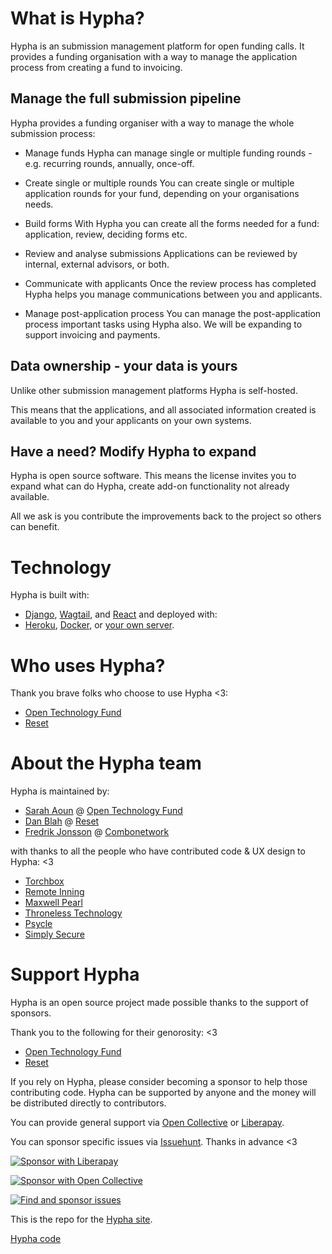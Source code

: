 # What is Hypha?

Hypha is an submission management platform for open funding calls. It provides a funding organisation with a way to manage the application process from creating a fund to invoicing.

## Manage the full submission pipeline

Hypha provides a funding organiser with a way to manage the whole submission process:

- Manage funds
Hypha can manage single or multiple funding rounds - e.g. recurring rounds, annually, once-off.

- Create single or multiple rounds
You can create single or multiple application rounds for your fund, depending on your organisations needs.

- Build forms
With Hypha you can create all the forms needed for a fund: application, review, deciding forms etc.

- Review and analyse submissions
Applications can be reviewed by internal, external advisors, or both.

- Communicate with applicants
Once the review process has completed Hypha helps you manage communications between you and applicants.

- Manage post-application process
You can manage the post-application process important tasks using Hypha also. We will be expanding to support invoicing and payments.

## Data ownership - your data is yours

Unlike other submission management platforms Hypha is self-hosted.

This means that the applications, and all associated information created is available to you and your applicants on your own systems.

## Have a need? Modify Hypha to expand
Hypha is open source software. This means the license invites you to expand what can do Hypha, create add-on functionality not already available.

All we ask is you contribute the improvements back to the project so others can benefit.

# Technology

Hypha is built with:
- [Django](https://www.djangoproject.com/), [Wagtail](https://wagtail.io/), and [React](https://reactjs.org/)
and deployed with:
- [Heroku](https://github.com/HyphaApp/hypha/wiki/Deployment:-Heroku), [Docker](https://github.com/HyphaApp/hypha/wiki/Deployment:-Docker), or [your own server](https://github.com/HyphaApp/hypha/wiki/Deployment:-Standalone-App).

# Who uses Hypha?

Thank you brave folks who choose to use Hypha <3:
- [Open Technology Fund](https://www.opentech.fund/)
- [Reset](https://www.reset.tech/)

# About the Hypha team

Hypha is maintained by:
- [Sarah Aoun](https://github.com/saoun) @ [Open Technology Fund](https://www.opentech.fund/)
- [Dan Blah](https://github.com/danblah) @ [Reset](https://www.reset.tech/)
- [Fredrik Jonsson](https://github.com/frjo) @ [Combonetwork](https://www.combonet.se/)

with thanks to all the people who have contributed code & UX design to Hypha: <3
- [Torchbox](https://www.torchbox.com/)
- [Remote Inning](https://www.remoteinning.com/)
- [Maxwell Pearl](https://maxwellpearl.com/)
- [Throneless Technology](https://throneless.tech/)
- [Psycle](https://psycle.com/)
- [Simply Secure](https://simplysecure.org/)

# Support Hypha

Hypha is an open source project made possible thanks to the support of sponsors.

Thank you to the following for their genorosity: <3

- [Open Technology Fund](https://www.opentech.fund)
- [Reset](https://www.reset.tech)

If you rely on Hypha, please consider becoming a sponsor to help those contributing code. Hypha can be supported by anyone and the money will be distributed directly to contributors.

You can provide general support via [Open Collective](https://opencollective.com/hypha) or [Liberapay](https://liberapay.com/hypha).

You can sponsor specific issues via [Issuehunt](https://issuehunt.io/r/OpenTechFund/hypha). Thanks in advance <3

[![Sponsor with Liberapay](https://liberapay.com/assets/widgets/donate.svg)](https://liberapay.com/hypha)

[![Sponsor with Open Collective](https://opencollective.com/hypha/tiers/backer.svg?avatarHeight=75&width=600)](https://opencollective.com/hypha)

[![Find and sponsor issues](https://issuehunt.io/static/embed/issuehunt-button-v1.svg)](https://issuehunt.io/r/OpenTechFund/hypha)


This is the repo for the [Hypha site](https://www.hypha.app/).

[Hypha code](https://github.com/HyphaApp/hypha)

